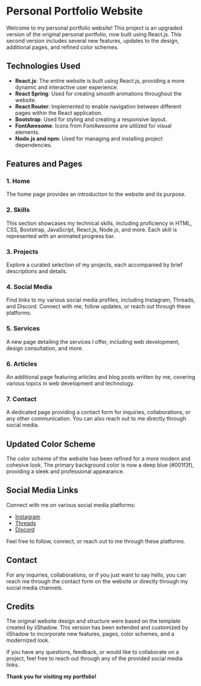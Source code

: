 # Personal Portfolio Website

Welcome to my personal portfolio website! This project is an upgraded version of the original personal portfolio, now built using React.js. This second version includes several new features, updates to the design, additional pages, and refined color schemes.

## Technologies Used

- **React.js**: The entire website is built using React.js, providing a more dynamic and interactive user experience.
- **React Spring**: Used for creating smooth animations throughout the website.
- **React Router**: Implemented to enable navigation between different pages within the React application.
- **Bootstrap**: Used for styling and creating a responsive layout.
- **FontAwesome**: Icons from FontAwesome are utilized for visual elements.
- **Node.js and npm**: Used for managing and installing project dependencies.

## Features and Pages

### 1. Home
The home page provides an introduction to the website and its purpose.

### 2. Skills
This section showcases my technical skills, including proficiency in HTML, CSS, Bootstrap, JavaScript, React.js, Node.js, and more. Each skill is represented with an animated progress bar.

### 3. Projects
Explore a curated selection of my projects, each accompanied by brief descriptions and details.

### 4. Social Media
Find links to my various social media profiles, including Instagram, Threads, and Discord. Connect with me, follow updates, or reach out through these platforms.

### 5. Services
A new page detailing the services I offer, including web development, design consultation, and more.

### 6. Articles
An additional page featuring articles and blog posts written by me, covering various topics in web development and technology.

### 7. Contact
A dedicated page providing a contact form for inquiries, collaborations, or any other communication. You can also reach out to me directly through social media.

## Updated Color Scheme

The color scheme of the website has been refined for a more modern and cohesive look. The primary background color is now a deep blue (#001f3f), providing a sleek and professional appearance.

## Social Media Links

Connect with me on various social media platforms:

- [Instagram](https://www.instagram.com/mohamed_shahba_11/)
- [Threads](https://www.threads.net/@mohamed_shahba_11)
- [Discord](https://discord.com/users/1091118468155314306)

Feel free to follow, connect, or reach out to me through these platforms.

## Contact

For any inquiries, collaborations, or if you just want to say hello, you can reach me through the contact form on the website or directly through my social media channels.

## Credits

The original website design and structure were based on the template created by iiShadow. This version has been extended and customized by iiShadow to incorporate new features, pages, color schemes, and a modernized look.

If you have any questions, feedback, or would like to collaborate on a project, feel free to reach out through any of the provided social media links.

**Thank you for visiting my portfolio!**